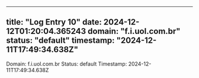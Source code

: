 
---
title: "Log Entry 10"
date: 2024-12-12T01:20:04.365243
domain: "f.i.uol.com.br"
status: "default"
timestamp: "2024-12-11T17:49:34.638Z"
---

Domain: f.i.uol.com.br
Status: default
Timestamp: 2024-12-11T17:49:34.638Z
